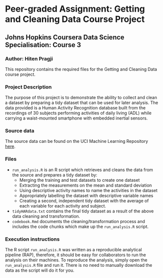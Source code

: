 # Peer-graded Assignment: Getting and Cleaning Data Course Project

## Johns Hopkins Coursera Data Science Specialisation: Course 3

### Author: Hiten Pragji

This repository contains the required files for the Getting and Cleaning Data course project.

### Project Description

The purpose of this project is to demonstrate the ability to collect and clean a dataset by preparing a tidy dataset that can be used for later analysis. The data provided is a Human Activity Recognition database built from the recordings of 30 subjects performing activities of daily living (ADL) while carrying a waist-mounted smartphone with embedded inertial sensors.

### Source data

The source data can be found on the UCI Machine Learning Repository [here](https://archive.ics.uci.edu/dataset/240/human+activity+recognition+using+smartphones).

### Files

-   `run_analysis.R` is an R script which retrieves and cleans the data from the source and prepares a tidy dataset by:
    -   Merging the training and test datasets to create one dataset
    -   Extracting the measurements on the mean and standard deviation
    -   Using descriptive activity names to name the activities in the dataset
    -   Appropriately labelling the dataset with descriptive variable names
    -   Creating a second, independent tidy dataset with the average of each variable for each activity and subject.
-   `tidyHARdata.txt` contains the final tidy dataset as a result of the above data cleaning and transformation.
-   `codebook.Rmd` documents the cleaning/transformation process and includes the code chunks which make up the `run_analysis.R` script.

### Execution instructions

The R script `run_analysis.R` was written as a reproducible analytical pipeline (RAP), therefore, it should be easy for collaborators to run the analysis on their machines. To reproduce the analysis, simply open the `run_analysis.R` file and run it. There is no need to manually download the data as the script will do it for you.
